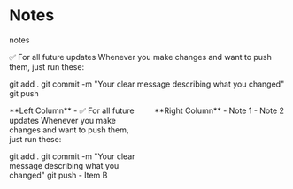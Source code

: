 # Notes
notes 

✅ For all future updates
Whenever you make changes and want to push them, just run these:

git add .
git commit -m     "Your clear message describing what you changed"
git push


<div style="display: flex; gap: 20px;">
  <div style="flex: 1;">
    <!-- Left column content -->
    **Left Column**  
    - ✅ For all future updates
Whenever you make changes and want to push them, just run these:

git add .
git commit -m     "Your clear message describing what you changed"
git push
    - Item B  
  </div>
  <div style="flex: 1;">
    <!-- Right column content -->
    **Right Column**  
    - Note 1  
    - Note 2  
  </div>
</div>



